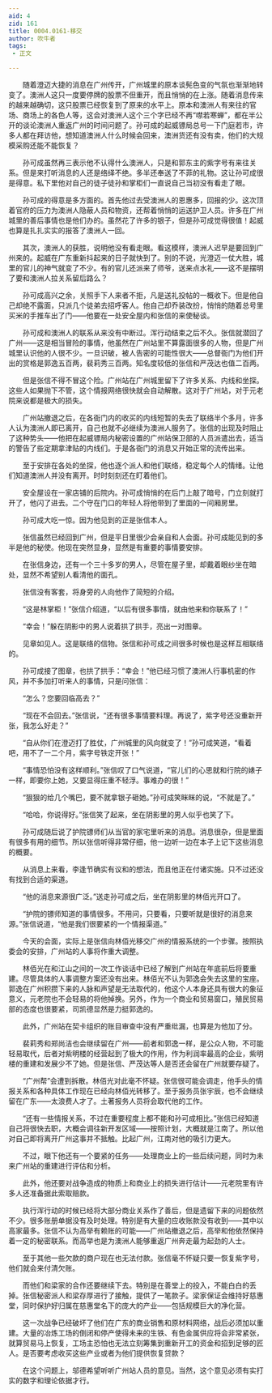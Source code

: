 ```yaml
---
aid: 4
zid: 161
title: 0004.0161-移交
author: 吹牛者
tags: 
 - 正文

---
```




　　随着澄迈大捷的消息在广州传开，广州城里的原本谈髡色变的气氛也渐渐地转变了。澳洲人这只一度要停牌的股票不但重开，而且悄悄的在上涨。随着消息传来的越来越确切，这只股票已经恢复到了原来的水平上。原本和澳洲人有来往的官场、商场上的各色人等，这会对澳洲人这个三个字已经不再“噤若寒蝉”，都在半公开的谈论澳洲人重返广州的时间问题了。孙可成的起威镖局总号一下门庭若市，许多人都在拜访他，想知道澳洲人什么时候会回来，澳洲货还有没有卖，他们的大规模采购还能不能恢复？

　　孙可成虽然再三表示他不认得什么澳洲人，只是和郭东主的紫字号有来往关系。但是来打听消息的人还是络绎不绝。多半还奉送了不菲的礼物。这让孙可成很是得意。私下里他对自己的徒子徒孙和掌柜们一直说自己当初没有看走了眼。

　　孙可成的得意是多方面的。首先他过去受澳洲人的恩惠多，回报的少。这次顶着官府的压力为澳洲人隐蔽人员和物资，还帮着悄悄的运送护卫人员。许多在广州城里的善后事情也是他们办的。虽然花了许多的银子，但是孙可成觉得很值！起威也算是扎扎实实的报答了澳洲人一回。

　　其次，澳洲人的获胜，说明他没有看走眼。看这模样，澳洲人迟早是要回到广州来的。起威在广东重新抖起来的日子就快到了。别的不说，光澄迈一仗大胜，城里的官儿的神气就变了不少。有的官儿还派来了师爷，送来点水礼——这不是摆明了要和澳洲人拉关系留后路么？

　　孙可成高兴之余，关照手下人来者不拒，凡是送礼投帖的一概收下。但是他自己却绝不露面，只派几个徒弟去招呼客人。他自己却乔装改扮，悄悄的随着总号里买米的手推车出了门——他要在一处安全屋内和张信的来使秘谈。

　　孙可成和澳洲人的联系从来没有中断过。浑行动结束之后不久。张信就潜回了广州——这是相当冒险的事情，他虽然在广州站里不算露面很多的人物，但是广州城里认识他的人很不少。一旦识破，被人告密的可能性很大——总督衙门为他们开出的赏格是郭逸五百两，裴莉秀三百两。知名度较低的张信和严茂达也值二百两。

　　但是张信不得不冒这个险。广州站在广州城里留下了许多关系、内线和坐探。这些人如果抛下不管，这个情报网络很快就会自动解散。这对于广州站，对于元老院来说都是极大的损失。

　　广州站撤退之后，在各衙门内的收买的内线短暂的失去了联络半个多月，许多人认为澳洲人即已离开，自己也就不必继续为澳洲人服务了。张信的出现及时阻止了这种势头——他把在起威镖局内秘密设置的广州站保卫部的人员派遣出去，适当的警告了些定期拿津贴的内线们。于是各衙门的消息又开始正常的流传出来。

　　至于安排在各处的坐探，他也逐个派人和他们联络，稳定每个人的情绪。让他们知道澳洲人并没有离开。时时刻刻还在盯着他们。

　　安全屋设在一家店铺的后院内。孙可成悄悄的在后门上敲了暗号，门立刻就打开了，他闪了进去。二个守在门口的年轻人将他带到了里面的一间厢房里。

　　孙可成大吃一惊。因为他见到的正是张信本人。

　　张信虽然已经回到广州，但是平日里很少会亲自和人会面。孙可成能见到的多半是他的秘使。他现在突然显身，显然是有重要的事情要安排。

　　在张信身边，还有一个三十多岁的男人，尽管在屋子里，却戴着眼纱坐在暗处，显然不希望别人看清他的面孔。

　　张信没有客套，将身旁的人向他作了简短的介绍。

　　“这是林掌柜！”张信介绍道，“以后有很多事情，就由他来和你联系了！”

　　“幸会！”躲在阴影中的男人说着拱了拱手，亮出一对图章。

　　见章如见人。这是联络的信物。张信和孙可成之间很多时候也是这样互相联络的。

　　孙可成接了图章，也拱了拱手：“幸会！”他已经习惯了澳洲人行事机密的作风，并不多加打听来人的事情，只是问张信：

　　“怎么？您要回临高去？”

　　“现在不会回去。”张信说，“还有很多事情要料理。再说了，紫字号还没重新开张，我怎么好走？”

　　“自从你们在澄迈打了胜仗，广州城里的风向就变了！”孙可成笑道，“看着吧，用不了一二个月，紫字号铁定开张！”

　　“事情恐怕没有这样顺利。”张信叹了口气说道，“官儿们的心思就和行院的婊子一样，即要你上她，又要显得庄重不轻浮。事难办的很！”

　　“狠狠的给几个嘴巴，要不就拿银子砸她。”孙可成笑眯眯的说，“不就是了。”

　　“哈哈，你说得好。”张信笑了起来，坐在阴影里的男人似乎也笑了下。

　　孙可成随后说了护院镖师们从当官的家宅里听来的消息。消息很杂，但是里面有很多有用的细节。所以张信听得非常仔细，他一边听一边在本子上记下这些消息的概要。

　　从消息上来看，李逢节确实有议和的想法，而且他正在付诸实施。只不过还没有找到合适的渠道。

　　“他的消息来源很广泛。”送走孙可成之后，坐在阴影里的林佰光开口了。

　　“护院的镖师知道的事情很多。不用问，只要看，只要听就是很好的消息来源。”张信说道，“他是我们很要紧的一个情报渠道。”

　　今天的会面，实际上是张信向林佰光移交广州的情报系统的一个步骤。按照执委会的安排，广州站的人事将作重大调整。

　　林佰光在和江山之间的一次工作谈话中已经了解到广州站在年底前后将要重建。尽管具体的人事调整方案还没有出来。林佰光不认为郭逸会失去这里的宝座。郭逸在广州积攒下来的人脉和声望是无法取代的，他这个人本身还具有很大的象征意义，元老院也不会轻易的将他掉换。另外，作为一个商业和贸易窗口，殖民贸易部的态度也很要紧，司凯德显然是力挺郭逸的。

　　此外，广州站在契卡组织的账目审查中没有严重纰漏，也算是为他加了分。

　　裴莉秀和郑尚洁也会继续留在广州——前者和郭逸一样，是公众人物，不可能轻易取代，后者对紫明楼的经营起到了极大的作用，作为利润率最高的企业，紫明楼的重建和发展少不了她。但是张信、严茂达等人是否还会留在广州就要存疑了。

　　“广州帮”会遭到拆散。林佰光对此毫不怀疑。张信很可能会调走，他手头的情报关系和各种具体工作现在已经向林佰光转移了。至于报务员张宇辰，也不会继续留在广东——太浪费人才了。土著报务人员将会取代他的工作。

　　“还有一些情报关系，不过在重要程度上都不能和孙可成相比。”张信已经知道自己将很快去职，大概会调往新开发区域——按照计划，大概就是江南了。所以他对自己即将离开广州这事并不抵触。比起广州，江南对他的吸引力更大。

　　不过，眼下他还有一个要紧的任务——处理商业上的一些后续问题，同时为未来广州站的重建进行评估和分析。

　　此外，他还要对战争造成的物质上和商业上的损失进行估计——元老院里有许多人还准备据此索取赔款。

　　执行浑行动的时候已经将大部分商业关系作了善后，但是遗留下来的问题依然不少。很多账册单据没有及时处理。特别是有大量的应收账款没有收到——其中以高家最多。张信不认为高举有赖账的可能——广州站撤退之后，高举和他依然保持着一定的秘密联系。而高举也是为澳洲人能够重返广州奔走最为起劲的人士。

　　至于其他一些欠款的商户现在也无法付款。张信毫不怀疑只要一恢复紫字号，他们就会来付清欠账。

　　而他们和梁家的合作还要继续下去。特别是在善堂上的投入，不能白白的丢掉。张信秘密派人和梁存厚进行了接触，提供了一笔款子。梁家保证会维持好慈惠堂，同时保护好归属在慈惠堂名下的庞大的产业——包括规模巨大的净化营。

　　这一次战争已经破坏了他们在广东的商业销售和原材料网络，战后必须加以重建。大量的冶炼工场的倒闭和停产使得未来的生铁、有色金属供应将会非常紧张，就算贸易马上恢复，工场主恐怕也无法立刻筹集到重新开工的资金和招到足够的匠人。是否要考虑收买这些产业或者为他们提供恢复贷款？

　　在这个问题上，邬德希望听听广州站人员的意见。当然，这个意见必须有实打实的数字和理论依据才行。


